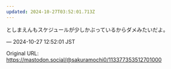 ```yaml
---
updated: 2024-10-27T03:52:01.713Z
---
```


<p>としまえんもスケジュールが少しかぶっているからダメみたいだよ。</p>

&mdash; 2024-10-27 12:52:01 JST

Original URL: https://mastodon.social/@sakuramochi0/113377353512701000
